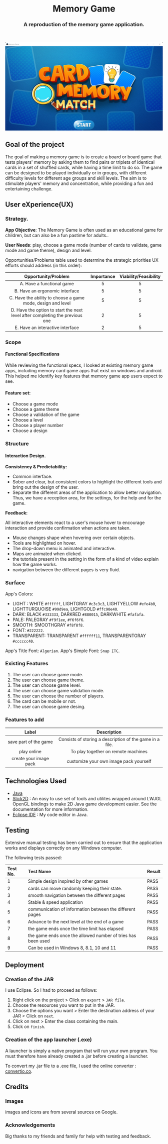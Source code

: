 <div align="center">
  <h1 align="center">
        Memory Game
  </h1>

  <h3 align="center">A reproduction of the memory game application.</h3>
  
</div>

<br/>

![screenshot](ReadmeImg/accueil.png)
## Goal of the project

The goal of making a memory game is to create a board or board game that tests
players' memory by asking them to find pairs or triplets of identical cards in
a set of shuffled cards, while having a time limit to do so. The game can be 
designed to be played individually or in groups, with different difficulty 
levels for different age groups and skill levels. The aim is to stimulate
players' memory and concentration, while providing a fun and entertaining 
challenge.

## User eXperience(UX)
### Strategy.

__App Objective__: The Memory Game is often used as an educational game for children, but can also be a fun pastime for adults..

__User Needs__: play, choose a game mode (number of cards to validate, game mode and game theme), design and level.

Opportunities/Problems table used to determine the strategic priorities UX efforts should address (in this order):

| Opportunity/Problem                                                          | Importance | Viability/Feasibility |
| :--------------------------------------------------------------------------: | :--------: | :-------------------: |
| A. Have a functional game                                                    |     5      |           5           |
| B. Have an ergonomic interface                                               |     5      |           5           |
| C. Have the ability to choose a game mode, design and level                  |     5      |           5           |
| D. Have the option to start the next level after completing the previous one |     2      |           5           |
| E. Have an interactive interface                                             |     2      |           5           |

### Scope

#### Functional Specifications

While reviewing the functional specs, I looked at existing memory game apps,
including memory card game apps that exist on windows and android. 
This helped me identify key features that memory game app users expect to see.

#### Feature set:
* Choose a game mode
* Choose a game theme
* Choose a validation of the game
* Choose a level
* Choose a player number
* Choose a design

### Structure

#### Interaction Design.

__Consistency & Predictability:__

- Common interface.
- Sober and clear, but consistent colors to highlight the different tools and bring out the design of the user.
- Separate the different areas of the application to allow better navigation. Thus, we have a reception area, for the settings, for the help and for the game.

__Feedback:__

All interactive elements react to a user's mouse hover to encourage interaction and provide confirmation when actions are taken.

- Mouse changes shape when hovering over certain objects.
- Tools are highlighted on hover.
- The drop-down menu is animated and interactive.
- Maps are animated when clicked.
- the tutorials present in the setting in the form of a kind of video explain how the game works.
- navigation between the different pages is very fluid.

### Surface

App's Colors: 

- LIGHT : WHITE `#ffffff`, LIGHTGRAY `#c3c3c3`, LIGHTYELLOW `#efe4b0`, LIGHTTURQUOISE `#99d9ea`, LIGHTGOLD `#ffc90e40`.
- DARK: BLACK `#333333`, DARKRED `#880015`, DARKWHITE `#fafafa`.
- PALE: PALEGRAY `#f9f1ee`, `#f6f6f6`.
- SMOOTH: SMOOTHGRAY `#f8f8f8`.
- FONT: `#222222`.
- TRANSPARENT: TRANSPARENT `#ffffff11`, TRANSPARENTGRAY `#cccccc40`.

App's Title Font: `Algerian`.
App's Simple Font: `Snap ITC`.

### Existing Features

1. The user can choose game mode.
2. The user can choose game theme.
3. The user can choose game level.
4. The user can choose game validation mode.
5. The user can choose the number of players.
6. The card can be mobile or not.
7. The user can choose game desing. 

### Features to add

| Label        | Description   |
|:-----------: |:------------: |
| save part of the game | Consists of storing a description of the game in a file. |
| play online | To play together on remote machines |
| create your image pack | customize your own image pack yourself |

## Technologies Used

- [Java](https://fr.wikipedia.org/wiki/Java_(langage))
- [Slick2D](https://slick.ninjacave.com/javadoc/) : An easy to use set of tools and utilites wrapped around LWJGL OpenGL bindings to make 2D Java game development easier. See the documentation for more information.
- [Eclipse IDE](https://www.eclipse.org) : My code editor in Java.

## Testing 

Extensive manual testing has been carried out to ensure that the application works and displays correctly on any Windows computer.

The following tests passed: 

| Test No. | Test Name                                        | Result |
|:---------|:-------------------------------------------------|:-------|
|    1     |  Simple design inspired by other games           |  PASS  |
|    2     |  cards can move randomly keeping their state.    |  PASS  |
|    3     |  smooth navigation between the different pages   |  PASS  |
|    4     |  Stable & speed application                      |  PASS  |
|    5     |  communication of information between the different pages |  PASS  |
|    6     |  Advance to the next level at the end of a game  |  PASS  |
|    7     |  the game ends once the time limit has elapsed   |  PASS  |
|    8     |  the game ends once the allowed number of tries has been used |  PASS  |
|    9     |  Can be used in Windows 8, 8.1, 10 and 11        |  PASS  |

## Deployment 

### Creation of the JAR

I use Eclipse. So I had to proceed as follows:

1. Right click on the project > Click on `export` > `JAR file`.
2. Choose the resources you want to put in the JAR.
3. Choose the options you want >  Enter the destination address of your JAR > Click on `next`.
4. Click on next >  Enter the class containing the main.
5. Click on `finish`.


### Creation of the app launcher (.exe)

A launcher is simply a native program that will run your own program. You must therefore have already created a .jar before creating a launcher.

To convert my .jar file to a .exe file, I used the online converter : [convertio.co](https://convertio.co/fr/convertisseur-jar/).


## Credits

### Images 

images and icons are from several sources on Google.


### Acknowledgements

Big thanks to my friends and family for help with testing and feedback.
